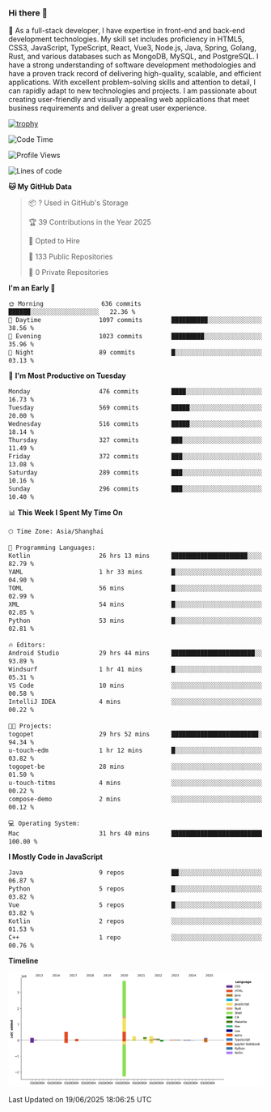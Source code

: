 ### Hi there 👋

🌱 As a full-stack developer, I have expertise in front-end and back-end development technologies. My skill set includes proficiency in HTML5, CSS3, JavaScript, TypeScript, React, Vue3, Node.js, Java, Spring, Golang, Rust, and various databases such as MongoDB, MySQL, and PostgreSQL. I have a strong understanding of software development methodologies and have a proven track record of delivering high-quality, scalable, and efficient applications. With excellent problem-solving skills and attention to detail, I can rapidly adapt to new technologies and projects. I am passionate about creating user-friendly and visually appealing web applications that meet business requirements and deliver a great user experience.

[![trophy](https://github-profile-trophy.vercel.app/?username=elton&rank=SECRET,SSS,SS,S,AAA,AA,A&theme=onedark&no-frame=true&margin-w=10)](https://github.com/ryo-ma/github-profile-trophy)

<!--START_SECTION:waka-->
![Code Time](http://img.shields.io/badge/Code%20Time-1%2C746%20hrs%208%20mins-blue)

![Profile Views](http://img.shields.io/badge/Profile%20Views-0-blue)

![Lines of code](https://img.shields.io/badge/From%20Hello%20World%20I%27ve%20Written-5.7%20million%20lines%20of%20code-blue)

**🐱 My GitHub Data** 

> 📦 ? Used in GitHub's Storage 
 > 
> 🏆 39 Contributions in the Year 2025
 > 
> 💼 Opted to Hire
 > 
> 📜 133 Public Repositories 
 > 
> 🔑 0 Private Repositories 
 > 
**I'm an Early 🐤** 

```text
🌞 Morning                636 commits         ██████░░░░░░░░░░░░░░░░░░░   22.36 % 
🌆 Daytime                1097 commits        ██████████░░░░░░░░░░░░░░░   38.56 % 
🌃 Evening                1023 commits        █████████░░░░░░░░░░░░░░░░   35.96 % 
🌙 Night                  89 commits          █░░░░░░░░░░░░░░░░░░░░░░░░   03.13 % 
```
📅 **I'm Most Productive on Tuesday** 

```text
Monday                   476 commits         ████░░░░░░░░░░░░░░░░░░░░░   16.73 % 
Tuesday                  569 commits         █████░░░░░░░░░░░░░░░░░░░░   20.00 % 
Wednesday                516 commits         █████░░░░░░░░░░░░░░░░░░░░   18.14 % 
Thursday                 327 commits         ███░░░░░░░░░░░░░░░░░░░░░░   11.49 % 
Friday                   372 commits         ███░░░░░░░░░░░░░░░░░░░░░░   13.08 % 
Saturday                 289 commits         ███░░░░░░░░░░░░░░░░░░░░░░   10.16 % 
Sunday                   296 commits         ███░░░░░░░░░░░░░░░░░░░░░░   10.40 % 
```


📊 **This Week I Spent My Time On** 

```text
🕑︎ Time Zone: Asia/Shanghai

💬 Programming Languages: 
Kotlin                   26 hrs 13 mins      █████████████████████░░░░   82.79 % 
YAML                     1 hr 33 mins        █░░░░░░░░░░░░░░░░░░░░░░░░   04.90 % 
TOML                     56 mins             █░░░░░░░░░░░░░░░░░░░░░░░░   02.99 % 
XML                      54 mins             █░░░░░░░░░░░░░░░░░░░░░░░░   02.85 % 
Python                   53 mins             █░░░░░░░░░░░░░░░░░░░░░░░░   02.81 % 

🔥 Editors: 
Android Studio           29 hrs 44 mins      ███████████████████████░░   93.89 % 
Windsurf                 1 hr 41 mins        █░░░░░░░░░░░░░░░░░░░░░░░░   05.31 % 
VS Code                  10 mins             ░░░░░░░░░░░░░░░░░░░░░░░░░   00.58 % 
IntelliJ IDEA            4 mins              ░░░░░░░░░░░░░░░░░░░░░░░░░   00.22 % 

🐱‍💻 Projects: 
togopet                  29 hrs 52 mins      ████████████████████████░   94.34 % 
u-touch-edm              1 hr 12 mins        █░░░░░░░░░░░░░░░░░░░░░░░░   03.82 % 
togopet-be               28 mins             ░░░░░░░░░░░░░░░░░░░░░░░░░   01.50 % 
u-touch-titms            4 mins              ░░░░░░░░░░░░░░░░░░░░░░░░░   00.22 % 
compose-demo             2 mins              ░░░░░░░░░░░░░░░░░░░░░░░░░   00.12 % 

💻 Operating System: 
Mac                      31 hrs 40 mins      █████████████████████████   100.00 % 
```

**I Mostly Code in JavaScript** 

```text
Java                     9 repos             ██░░░░░░░░░░░░░░░░░░░░░░░   06.87 % 
Python                   5 repos             █░░░░░░░░░░░░░░░░░░░░░░░░   03.82 % 
Vue                      5 repos             █░░░░░░░░░░░░░░░░░░░░░░░░   03.82 % 
Kotlin                   2 repos             ░░░░░░░░░░░░░░░░░░░░░░░░░   01.53 % 
C++                      1 repo              ░░░░░░░░░░░░░░░░░░░░░░░░░   00.76 % 
```



**Timeline**

![Lines of Code chart](https://raw.githubusercontent.com/elton/elton/main/assets/bar_graph.png)


 Last Updated on 19/06/2025 18:06:25 UTC
<!--END_SECTION:waka-->

<!--
**elton/elton** is a ✨ _special_ ✨ repository because its `README.md` (this file) appears on your GitHub profile.

Here are some ideas to get you started:

- 🔭 I’m currently working on ...
- 🌱 I’m currently learning ...
- 👯 I’m looking to collaborate on ...
- 🤔 I’m looking for help with ...
- 💬 Ask me about ...
- 📫 How to reach me: ...
- 😄 Pronouns: ...
- ⚡ Fun fact: ...
-->
